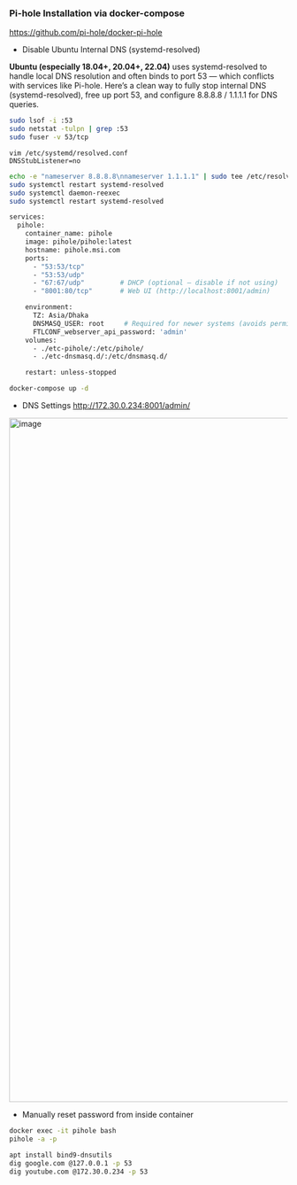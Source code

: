 ### Pi-hole Installation via docker-compose

https://github.com/pi-hole/docker-pi-hole


- Disable Ubuntu Internal DNS (systemd-resolved)
  
**Ubuntu (especially 18.04+, 20.04+, 22.04)** uses systemd-resolved to handle local DNS resolution and often binds to port 53 — which conflicts with services like Pi-hole.
Here’s a clean way to fully stop internal DNS (systemd-resolved), free up port 53, and configure 8.8.8.8 / 1.1.1.1 for DNS queries.

```bash
sudo lsof -i :53
sudo netstat -tulpn | grep :53
sudo fuser -v 53/tcp

```
`vim /etc/systemd/resolved.conf`\
`DNSStubListener=no`

```bash
echo -e "nameserver 8.8.8.8\nnameserver 1.1.1.1" | sudo tee /etc/resolv.conf
sudo systemctl restart systemd-resolved
sudo systemctl daemon-reexec
sudo systemctl restart systemd-resolved
```

```bash
services:
  pihole:
    container_name: pihole
    image: pihole/pihole:latest
    hostname: pihole.msi.com
    ports:
      - "53:53/tcp"
      - "53:53/udp"
      - "67:67/udp"         # DHCP (optional — disable if not using)
      - "8001:80/tcp"       # Web UI (http://localhost:8001/admin)

    environment:
      TZ: Asia/Dhaka
      DNSMASQ_USER: root     # Required for newer systems (avoids permission issues)
      FTLCONF_webserver_api_password: 'admin'
    volumes:
      - ./etc-pihole/:/etc/pihole/
      - ./etc-dnsmasq.d/:/etc/dnsmasq.d/

    restart: unless-stopped
```

```bash
docker-compose up -d
```
- DNS Settings
http://172.30.0.234:8001/admin/
<img width="2502" height="1236" alt="image" src="https://github.com/user-attachments/assets/3e427761-3e17-42be-a3f8-4d5f034512bf" />

- Manually reset password from inside container

```bash
docker exec -it pihole bash
pihole -a -p
```


```bash
apt install bind9-dnsutils
dig google.com @127.0.0.1 -p 53
dig youtube.com @172.30.0.234 -p 53
```
